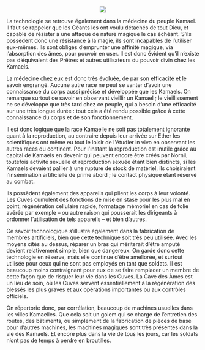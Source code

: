 <center><img src="assets/img/kamael/medecine.jpg" /></center>

La technologie se retrouve également dans la médecine du peuple Kamael. Il faut se rappeler que les Géants les ont voulu détachés de tout Dieu, et capable de résister à une attaque de nature magique le cas échéant. S’ils possèdent donc une résistance à la magie, ils sont incapables de l’utiliser eux-mêmes. Ils sont obligés d’emprunter une affinité magique, via l’absorption des âmes, pour pouvoir en user. Il est donc évident qu’il n’existe pas d’équivalent des Prêtres et autres utilisateurs du pouvoir divin chez les Kamaels.

La médecine chez eux est donc très évoluée, de par son efficacité et le savoir engrangé. Aucune autre race ne peut se vanter d’avoir une connaissance du corps aussi précise et développée que les Kamaels. On remarque surtout ce savoir en observant vieillir un Kamael ; le vieillissement ne se développe que très tard chez ce peuple, qui a besoin d’une efficacité sur une très longue durée : tout cela a été rendu possible grâce à cette connaissance du corps et de son fonctionnement.

Il est donc logique que la race Kamaelle ne soit pas totalement ignorante quant à la reproduction, au contraire depuis leur arrivée sur Ether les scientifiques ont même eu tout le loisir de l'étudier in vivo en observant les autres races du continent. Pour l'instant la reproduction est inutile grâce au capital de Kamaels en devenir qui peuvent encore être créés par Nornil, toutefois activité sexuelle et reproduction sexuée étant bien distincts, si les Kamaels devaient pallier à une rupture de stock de matériel, ils choisiraient l'insémination artificielle de prime abord ; le contact physique étant réservé au combat.

Ils possèdent également des appareils qui plient les corps à leur volonté. Les Cuves cumulent des fonctions de mise en stase pour les plus mal en point, régénération cellulaire rapide, formatage mémoriel en cas de folie avérée par exemple – ou autre raison qui pousserait les dirigeants à ordonner l’utilisation de tels appareils – et bien d’autres.

Ce savoir technologique s’illustre également dans la fabrication de membres artificiels, bien que cette technique soit très peu utilisée. Avec les moyens cités au dessus, réparer un bras qui mériterait d’être amputé devient relativement simple, bien que dangereux. On garde donc cette technologie en réserve, mais elle continue d’être améliorée, et surtout utilisée pour ceux qui ne sont pas employés en tant que soldats. Il est beaucoup moins contraignant pour eux de se faire remplacer un membre de cette façon que de risquer leur vie dans les Cuves. La Cave des Âmes est un lieu de soin, où les Cuves servent essentiellement à la régénération des blessés les plus graves et aux opérations importantes ou aux contrôles officiels.

On répertorie donc, par corrélation, beaucoup de machines usuelles dans les villes Kamaelles. Que cela soit un golem qui se charge de l’entretien des routes, des bâtiments, ou simplement de la fabrication de pièces de base pour d’autres machines, les machines magiques sont très présentes dans la vie des Kamaels. Et encore plus dans la vie de tous les jours, car les soldats n‘ont pas de temps à perdre en broutilles.
